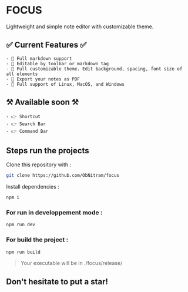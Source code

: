 # FOCUS
Lightweight and simple note editor with customizable theme.

## ✅ Current Features ✅
    - 💫 Full markdown support
    - 💫 Editable by toolbar or markdown tag
    - 💫 Full customizable theme. Edit background, spacing, font size of all elements
    - 💫 Export your notes as PDF
    - 💫 Full support of Linux, MacOS, and Windows

## ⚒ Available soon ⚒
    - 👉 Shortcut
    - 👉 Search Bar
    - 👉 Command Bar

## Steps run the projects

Clone this repository with :
```bash
git clone https://github.com/ObNitram/focus
```

Install dependencies :
```bash
npm i
```
### For run in developpement mode :
```bash
npm run dev
```
### For build the project :
```bash
npm run build
```

> Your executable will be in 
> ./focus/release/

## Don't hesitate to put a star!


